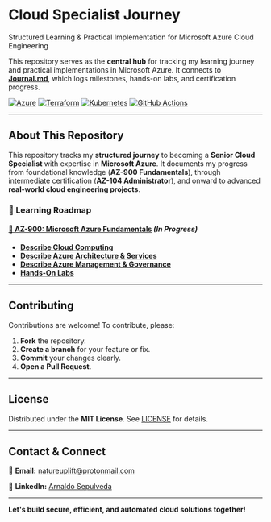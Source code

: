 # **Cloud Specialist Journey**

Structured Learning & Practical Implementation for Microsoft Azure Cloud Engineering

This repository serves as the **central hub** for tracking my learning journey and practical implementations in Microsoft Azure. It connects to **[Journal.md](https://github.com/solutions-for-realvalue/Cloud-Specialist-Journey/blob/main/Journal.md)**, which logs milestones, hands-on labs, and certification progress.

[![Azure](https://img.shields.io/badge/Azure-0078D4?style=flat-square&logo=microsoftazure&logoColor=white)](https://azure.microsoft.com/)
[![Terraform](https://img.shields.io/badge/Terraform-7B42BC?style=flat-square&logo=terraform&logoColor=white)](https://terraform.io)
[![Kubernetes](https://img.shields.io/badge/Kubernetes-326CE5?style=flat-square&logo=kubernetes&logoColor=white)](https://kubernetes.io/)
[![GitHub Actions](https://img.shields.io/badge/GitHub%20Actions-2088FF?style=flat-square&logo=githubactions&logoColor=white)](https://github.com/features/actions)

---

## **About This Repository**

This repository tracks my **structured journey** to becoming a **Senior Cloud Specialist** with expertise in **Microsoft Azure**. It documents my progress from foundational knowledge (**AZ-900 Fundamentals**), through intermediate certification (**AZ-104 Administrator**), and onward to advanced **real-world cloud engineering projects**.

### **📖 Learning Roadmap**

#### **[📌 AZ-900: Microsoft Azure Fundamentals](https://github.com/solutions-for-realvalue/Cloud-Specialist-Journey/blob/main/Journal.md)** *(In Progress)*
- **[Describe Cloud Computing](https://github.com/solutions-for-realvalue/Cloud-Specialist-Journey/blob/main/AZ-900-Fundamentals/1-Describe-Cloud-Computing/1.1-Define-Cloud-Computing.md)**
- **[Describe Azure Architecture & Services](https://github.com/solutions-for-realvalue/Cloud-Specialist-Journey/blob/main/AZ-900-Fundamentals/2-Describe-Azure-Architecture-Services/2.1-Core-Architecture.md)**
- **[Describe Azure Management & Governance](https://github.com/solutions-for-realvalue/Cloud-Specialist-Journey/blob/main/AZ-900-Fundamentals/3-Describe-Azure-Management-Governance/3.1-Cost-Management.md)**
- **[Hands-On Labs](https://github.com/solutions-for-realvalue/Cloud-Specialist-Journey/tree/main/AZ-900-Fundamentals/Hands-On-Labs)**






---

## **Contributing**

Contributions are welcome! To contribute, please:
1. **Fork** the repository.
2. **Create a branch** for your feature or fix.
3. **Commit** your changes clearly.
4. **Open a Pull Request**.

---

## **License**

Distributed under the **MIT License**. See [LICENSE](LICENSE) for details.

---

## **Contact & Connect**

📩 **Email:** [natureuplift@protonmail.com](mailto:natureuplift@protonmail.com)

🔗 **LinkedIn:** [Arnaldo Sepulveda](https://www.linkedin.com/in/arnaldo-sepulveda)

---

**Let's build secure, efficient, and automated cloud solutions together!**

